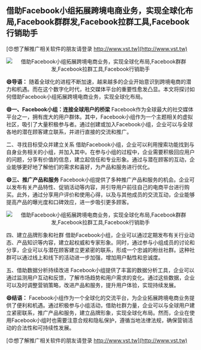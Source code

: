 ## **借助Facebook小组拓展跨境电商业务，实现全球化布局,Facebook群群发,Facebook拉群工具,Facebook行销助手**

[😍想了解推广相关软件的朋友请登录 http://www.vst.tw](http://www.vst.tw)

 <center><img src="https://vst.tw/MP4/tuiguang/png/5.png" alt="借助Facebook小组拓展跨境电商业务，实现全球化布局,Facebook群群发,Facebook拉群工具,Facebook行销助手"></center>

**😄导语：**
随着全球化的进程不断加速，越来越多的企业开始意识到跨境电商的潜力和机遇。而在这个数字化时代，社交媒体平台的重要性愈发凸显。本文将探讨如何借助Facebook小组拓展跨境电商业务，实现全球化布局。

**😄一、Facebook小组：连接全球用户的桥梁**
Facebook作为全球最大的社交媒体平台之一，拥有庞大的用户群体。其中，Facebook小组作为一个主题相关的虚拟社区，吸引了大量积极参与者。通过创建或加入Facebook小组，企业可以与全球各地的潜在顾客建立联系，并进行直接的交流和推广。

二、寻找目标受众并建立关系
借助Facebook小组，企业可以利用搜索功能找到与自身业务相关的小组，并加入其中。在参与小组的过程中，企业需要积极回应用户的问题，分享有价值的信息，建立起信任和专业形象。通过与潜在顾客的互动，企业能够更好地了解他们的需求和喜好，为产品和服务进行优化。

**😄三、推广产品和服务**
Facebook小组提供了多种推广产品和服务的机会。企业可以发布有关产品特性、促销活动等内容，并引导用户前往自己的电商平台进行购买。此外，通过分享用户评价和使用心得，以及与其他成员的交流互动，企业能够提高产品的曝光度和口碑效应，进一步吸引更多顾客。

 <center><img src="https://vst.tw/MP4/tuiguang/png/2.png" alt="借助Facebook小组拓展跨境电商业务，实现全球化布局,Facebook群群发,Facebook拉群工具,Facebook行销助手"></center>

四、建立品牌形象和社群
借助Facebook小组，企业可以通过定期发布有关行业动态、产品知识等内容，建立起权威和专家形象。同时，通过参与小组成员的讨论和分享，企业可以与潜在顾客建立更紧密的联系，形成一个忠诚的粉丝社群。这种社群可以通过线上和线下的活动进一步加强，增加用户黏性和忠诚度。

五、借助数据分析持续改进
Facebook小组提供了丰富的数据分析工具，企业可以通过监测用户互动和反馈，了解市场趋势和用户需求的变化。通过这些数据，企业可以及时调整营销策略，改进产品和服务，提升用户体验，实现持续发展。

**😄结语：**
Facebook小组作为一个全球化的交流平台，为企业拓展跨境电商业务提供了便利和机遇。通过积极参与小组活动，借助社群力量，企业可以与全球用户建立紧密联系，推广产品和服务，建立品牌形象，实现全球化布局。然而，企业在使用Facebook小组时也需要注意合规和隐私保护，遵循当地法律法规，确保营销活动的合法性和可持续性发展。

[😍想了解推广相关软件的朋友请登录 http://www.vst.tw](http://www.vst.tw)



